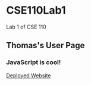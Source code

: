 # CSE110Lab1
Lab 1 of CSE 110

## Thomas's User Page

### JavaScript is cool!

[Deployed Website](https://thomas-gg.github.io/CSE110Lab1/)
